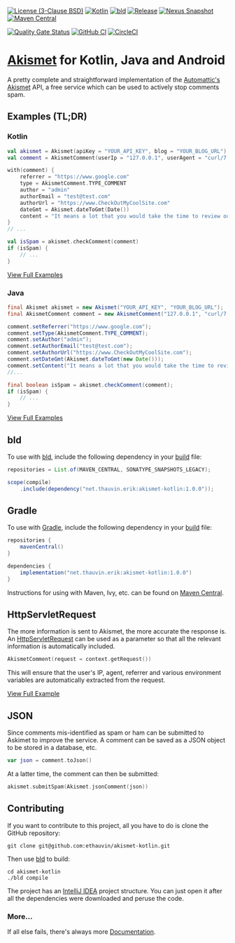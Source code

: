 [![License (3-Clause BSD)](https://img.shields.io/badge/license-BSD%203--Clause-blue.svg?style=flat-square)](https://opensource.org/licenses/BSD-3-Clause)
[![Kotlin](https://img.shields.io/badge/kotlin-1.9.21-7f52ff)](https://kotlinlang.org/)
[![bld](https://img.shields.io/badge/1.9.0-FA9052?label=bld&labelColor=2392FF)](https://rife2.com/bld)
[![Release](https://img.shields.io/github/release/ethauvin/akismet-kotlin.svg)](https://github.com/ethauvin/akismet-kotlin/releases/latest)
[![Nexus Snapshot](https://img.shields.io/nexus/s/net.thauvin.erik/akismet-kotlin?label=snapshot&server=https%3A%2F%2Foss.sonatype.org%2F)](https://oss.sonatype.org/content/repositories/snapshots/net/thauvin/erik/akismet-kotlin/)
[![Maven Central](https://img.shields.io/maven-central/v/net.thauvin.erik/akismet-kotlin.svg?color=blue)](https://central.sonatype.com/artifact/net.thauvin.erik/akismet-kotlin)

[![Quality Gate Status](https://sonarcloud.io/api/project_badges/measure?project=ethauvin_akismet-kotlin&metric=alert_status)](https://sonarcloud.io/dashboard?id=ethauvin_akismet-kotlin)
[![GitHub CI](https://github.com/ethauvin/akismet-kotlin/actions/workflows/bld.yml/badge.svg)](https://github.com/ethauvin/akismet-kotlin/actions/workflows/bld.yml)
[![CircleCI](https://circleci.com/gh/ethauvin/akismet-kotlin/tree/master.svg?style=shield)](https://circleci.com/gh/ethauvin/akismet-kotlin/tree/master)

# [Akismet](https://www.akismet.com) for Kotlin, Java and Android

A pretty complete and straightforward implementation of the [Automattic's Akismet](https://akismet.com/development/api/) API, a free service which can be used to actively stop comments spam.

## Examples (TL;DR)

### Kotlin

```kotlin
val akismet = Akismet(apiKey = "YOUR_API_KEY", blog = "YOUR_BLOG_URL")
val comment = AkismetComment(userIp = "127.0.0.1", userAgent = "curl/7.29.0")

with(comment) {
    referrer = "https://www.google.com"
    type = AkismetComment.TYPE_COMMENT
    author = "admin"
    authorEmail = "test@test.com"
    authorUrl = "https://www.CheckOutMyCoolSite.com"
    dateGmt = Akismet.dateToGmt(Date())
    content = "It means a lot that you would take the time to review our software."
}
// ...

val isSpam = akismet.checkComment(comment)
if (isSpam) {
    // ...
}
```

[View Full Examples](https://github.com/ethauvin/akismet-kotlin/blob/master/examples)

### Java

```java
final Akismet akismet = new Akismet("YOUR_API_KEY", "YOUR_BLOG_URL");
final AkismetComment comment = new AkismetComment("127.0.0.1", "curl/7.29.0");

comment.setReferrer("https://www.google.com");
comment.setType(AkismetComment.TYPE_COMMENT);
comment.setAuthor("admin");
comment.setAuthorEmail("test@test.com");
comment.setAuthorUrl("https://www.CheckOutMyCoolSite.com");
comment.setDateGmt(Akismet.dateToGmt(new Date()));
comment.setContent("It means a lot that you would take the time to review our software.");
//...

final boolean isSpam = akismet.checkComment(comment);
if (isSpam) {
    // ...
}
```

[View Full Examples](https://github.com/ethauvin/akismet-kotlin/blob/master/examples)

## bld

To use with [bld](https://rife2.com/bld), include the following dependency in your [build](https://github.com/ethauvin/akismet-kotlin/blob/master/examples/bld/src/bld/java/com/example/ExampleBuild.java) file:

```java
repositories = List.of(MAVEN_CENTRAL, SONATYPE_SNAPSHOTS_LEGACY);

scope(compile)
    .include(dependency("net.thauvin.erik:akismet-kotlin:1.0.0"));
```

## Gradle

To use with [Gradle](https://gradle.org/), include the following dependency in your [build](https://github.com/ethauvin/akismet-kotlin/blob/master/examples/gradle/build.gradle.kts) file:

```gradle
repositories {
    mavenCentral()
}

dependencies {
    implementation("net.thauvin.erik:akismet-kotlin:1.0.0")
}
```

Instructions for using with Maven, Ivy, etc. can be found on [Maven Central](https://central.sonatype.com/artifact/net.thauvin.erik/akismet-kotlin).

## HttpServletRequest

The more information is sent to Akismet, the more accurate the response is. An [HttpServletRequest](https://javaee.github.io/javaee-spec/javadocs/javax/servlet/http/HttpServletRequest.html) can be used as a parameter so that all the relevant information is automatically included.

```kotlin
AkismetComment(request = context.getRequest())
```

This will ensure that the user's IP, agent, referrer and various environment variables are automatically extracted from the request.

[View Full Example](https://github.com/ethauvin/akismet-kotlin/blob/master/examples/src/main/kotlin/com/example/AkismetServlet.kt)

## JSON

Since comments mis-identified as spam or ham can be submitted to Askimet to improve the service. A comment can be saved as a JSON object to be stored in a database, etc.

```kotlin
var json = comment.toJson()
```

At a latter time, the comment can then be submitted:

```kotlin
akismet.submitSpam(Akismet.jsonComment(json))
```

## Contributing

If you want to contribute to this project, all you have to do is clone the GitHub
repository:

```console
git clone git@github.com:ethauvin/akismet-kotlin.git
```

Then use [bld](https://rife2.com/bld) to build:

```console
cd akismet-kotlin
./bld compile
```

The project has an [IntelliJ IDEA](https://www.jetbrains.com/idea/) project structure. You can just open it after all the dependencies were downloaded and peruse the code.

### More…

If all else fails, there's always more [Documentation](https://ethauvin.github.io/akismet-kotlin/).
